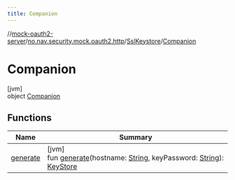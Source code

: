 ```yaml
---
title: Companion
---
```

//[mock-oauth2-server](../../../../index.html)/[no.nav.security.mock.oauth2.http](../../index.html)/[SslKeystore](../index.html)/[Companion](index.html)



# Companion



[jvm]\
object [Companion](index.html)



## Functions


| Name | Summary |
|---|---|
| [generate](generate.html) | [jvm]<br>fun [generate](generate.html)(hostname: [String](https://kotlinlang.org/api/latest/jvm/stdlib/kotlin/-string/index.html), keyPassword: [String](https://kotlinlang.org/api/latest/jvm/stdlib/kotlin/-string/index.html)): [KeyStore](https://docs.oracle.com/javase/8/docs/api/java/security/KeyStore.html) |

